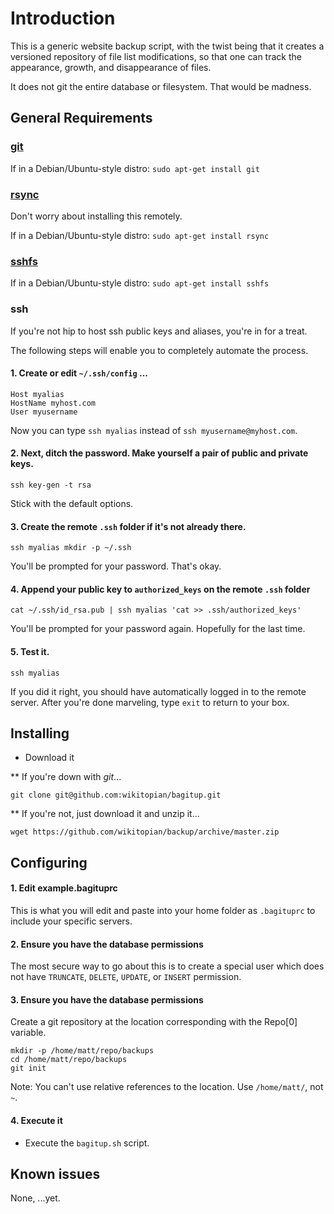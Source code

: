 # Introduction
This is a generic website backup script, with the twist being that
it creates a versioned repository of file list modifications, so that one
can track the appearance, growth, and disappearance of files.

It does not git the entire database or filesystem. That would be madness.

## General Requirements

### [git](http://git-scm.com/downloads)

If in a Debian/Ubuntu-style distro: `sudo apt-get install git`

### [rsync](http://rsync.samba.org/)
Don't worry about installing this remotely.

If in a Debian/Ubuntu-style distro: `sudo apt-get install rsync`

### [sshfs](http://fuse.sourceforge.net/sshfs.html)

If in a Debian/Ubuntu-style distro: `sudo apt-get install sshfs`

### ssh
If you're not hip to host ssh public keys and aliases, you're in for a treat.

The following steps will enable you to completely automate the process.

#### 1. Create or edit `~/.ssh/config` ...

    Host myalias
    HostName myhost.com
    User myusername

Now you can type `ssh myalias` instead of `ssh myusername@myhost.com`.

#### 2. Next, ditch the password. Make yourself a pair of public and private keys.

    ssh key-gen -t rsa

Stick with the default options.

#### 3. Create the remote `.ssh` folder if it's not already there.

    ssh myalias mkdir -p ~/.ssh

You'll be prompted for your password. That's okay.

#### 4. Append your public key to `authorized_keys` on the remote `.ssh` folder

    cat ~/.ssh/id_rsa.pub | ssh myalias 'cat >> .ssh/authorized_keys'

You'll be prompted for your password again. Hopefully for the last time.

#### 5. Test it.

    ssh myalias

If you did it right, you should have automatically logged in to the remote
server. After you're done marveling, type `exit` to return to your box.

## Installing

* Download it

** If you're down with *git*...

    git clone git@github.com:wikitopian/bagitup.git

** If you're not, just download it and unzip it...

    wget https://github.com/wikitopian/backup/archive/master.zip

## Configuring

#### 1. Edit example.bagituprc

This is what you will edit and paste into your home folder as `.bagituprc` to
include your specific servers.

#### 2. Ensure you have the database permissions

The most secure way to go about this is to create a special user which does not
have `TRUNCATE`, `DELETE`, `UPDATE`, or `INSERT` permission.

#### 3. Ensure you have the database permissions

Create a git repository at the location corresponding with the Repo[0] variable.

    mkdir -p /home/matt/repo/backups
    cd /home/matt/repo/backups
    git init

Note: You can't use relative references to the location.
Use `/home/matt/`, not `~`.

#### 4. Execute it

* Execute the `bagitup.sh` script.

## Known issues
None, ...yet.

